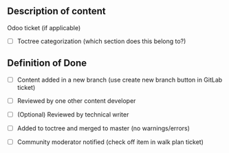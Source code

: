 ## Description of content

Odoo ticket (if applicable)

- [ ] Toctree categorization (which section does this belong to?)

## Definition of Done
- [ ] Content added in a new branch (use create new branch button in GitLab ticket)
- [ ] Reviewed by one other content developer
- [ ] (Optional) Reviewed by technical writer
- [ ] Added to toctree and merged to master (no warnings/errors)
- [ ] Community moderator notified (check off item in walk plan ticket)

